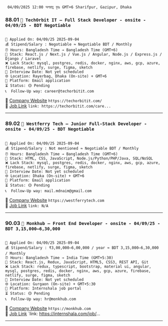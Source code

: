 ` 04/09/2025 12:00 অপরাহ্ণ বৃহঃ GMT+6 Sharifpur, Gazipur, Dhaka`

### 88.01 `🏢 TechOrbit IT — Full Stack Developer - onsite - 04/09/25 - BDT Negotiable`

<pre><code>
📅 Applied On: 04/09/25 2025-09-04
💰 Stipend/Salary : Negotiable ≈ Negotiable BDT / Monthly
⏰ Hours: Bangladesh Time → Bangladesh Time (GMT+6)
🧰 Stack: React.js / Next.js / Vue.js / Angular, Node.js / Express.js / Django / Laravel
❌ Lack Stack: mysql, postgres, redis, docker, nginx, aws, gcp, azure, firebase, netlify, surge, figma, sketch
📆 Interview Date: Not yet scheduled
🌐 Location: Rayerbag, Dhaka (On-site) + GMT+6
🧭 Platform: Email application
⏳ Status: 🟡 Pending
📞  Follow-Up way: career@techorbitit.com
</code></pre>

🔗 [Company Website](https://techorbitit.com/) `https://techorbitit.com/` <br />
🔗 [Job Link](https://techorbitit.com/career) `link: https://techorbitit.com/care...`

---

### 89.02 `🏢 Westferry Tech — Junior Full-Stack Developer - onsite - 04/09/25 - BDT Negotiable`

<pre><code>
📅 Applied On: 04/09/25 2025-09-04
💰 Stipend/Salary : Not mentioned ≈ Negotiable BDT / Monthly
⏰ Hours: Bangladesh Time → Bangladesh Time (GMT+6)
🧰 Stack: HTML, CSS, JavaScript, Node.js/Python/PHP/Java, SQL/NoSQL
❌ Lack Stack: mysql, postgres, redis, docker, nginx, aws, gcp, azure, firebase, netlify, surge, figma, sketch
📆 Interview Date: Not yet scheduled
🌐 Location: Dhaka (On-site) + GMT+6
🧭 Platform: Email application
⏳ Status: 🟡 Pending
📞  Follow-Up way: mail.mdnaim@gmail.com
</code></pre>

🔗 [Company Website](https://westferrytech.com) `https://westferrytech.com` <br />
🔗 [Job Link](N/A) `link: N/A`

---

### 90.03 `🏢 Monkhub — Front End Developer - onsite - 04/09/25 - BDT 3,15,000–6,30,000`

<pre><code>
📅 Applied On: 04/09/25 2025-09-04
💰 Stipend/Salary : ₹3,00,000–6,00,000 / year ≈ BDT 3,15,000–6,30,000 / Monthly
⏰ Hours: Bangladesh Time → India Time (GMT+5:30)
🧰 Stack: React.js, Redux, JavaScript, HTML5, CSS3, REST API, Git
❌ Lack Stack: redux, typescript, bootstrap, material ui, angular, mysql, postgres, redis, docker, nginx, aws, gcp, azure, firebase, netlify, surge, figma, sketch
📆 Interview Date: Not yet scheduled
🌐 Location: Gurgaon (On-site) + GMT+5:30
🧭 Platform: Internshala job portal
⏳ Status: 🟡 Pending
📞  Follow-Up way: hr@monkhub.com
</code></pre>

🔗 [Company Website](https://monkhub.com) `https://monkhub.com` <br />
🔗 [Job Link](https://internshala.com/job/detail/front-end-developer-job-in-gurgaon-at-monkhub169...) `link: https://internshala.com/job/...

---
